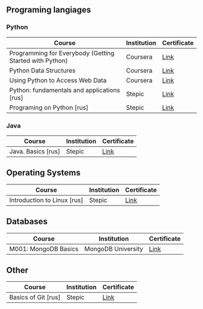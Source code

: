 ## Programing langiages

### Python

| Course | Institution | Certificate |
| --- | --- | --- |
| Programming for Everybody (Getting Started with Python) |  Coursera | [Link](https://www.coursera.org/account/accomplishments/certificate/3LHRGZ2B4Z5B) |
| Python Data Structures |  Coursera | [Link](https://www.coursera.org/account/accomplishments/certificate/RJP79U54W4NY) |
| Using Python to Access Web Data |  Coursera | [Link](https://www.coursera.org/account/accomplishments/certificate/2DA9NQLTXQWN) |
|Python: fundamentals and applications [rus]|Stepic|[Link](https://stepik.org/cert/35420)|
|Programing on Python [rus]|Stepic|[Link](https://stepik.org/cert/25845)|

### Java

| Course | Institution | Certificate |
| --- | --- | --- |
|Java. Basics [rus]|Stepic|[Link](https://stepik.org/cert/163153)|


## Operating Systems

| Course | Institution | Certificate |
| --- | --- | --- |
|Introduction to Linux [rus]|Stepic|[Link](https://stepik.org/cert/48194)|


## Databases

| Course | Institution | Certificate |
| --- | --- | --- |
|M001: MongoDB Basics| MongoDB University |[Link](http://university.mongodb.com/course_completion/af0fe8b5-c429-4e5b-903a-baa0bff1)|


## Other


| Course | Institution | Certificate |
| --- | --- | --- |
|Basics of Git [rus]|Stepic|[Link](https://stepik.org/cert/110020)|
